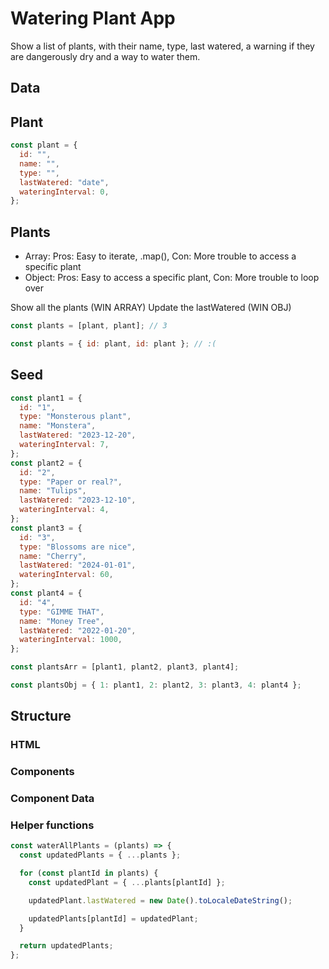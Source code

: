 # Watering Plant App

Show a list of plants, with their name, type, last watered, a warning if they are dangerously dry and a way to water them.

## Data

## Plant

```jsx
const plant = {
  id: "",
  name: "",
  type: "",
  lastWatered: "date",
  wateringInterval: 0,
};
```

## Plants

- Array: Pros: Easy to iterate, .map(), Con: More trouble to access a specific plant
- Object: Pros: Easy to access a specific plant, Con: More trouble to loop over

Show all the plants (WIN ARRAY)
Update the lastWatered (WIN OBJ)

```jsx
const plants = [plant, plant]; // 3

const plants = { id: plant, id: plant }; // :(
```

## Seed

```jsx
const plant1 = {
  id: "1",
  type: "Monsterous plant",
  name: "Monstera",
  lastWatered: "2023-12-20",
  wateringInterval: 7,
};
const plant2 = {
  id: "2",
  type: "Paper or real?",
  name: "Tulips",
  lastWatered: "2023-12-10",
  wateringInterval: 4,
};
const plant3 = {
  id: "3",
  type: "Blossoms are nice",
  name: "Cherry",
  lastWatered: "2024-01-01",
  wateringInterval: 60,
};
const plant4 = {
  id: "4",
  type: "GIMME THAT",
  name: "Money Tree",
  lastWatered: "2022-01-20",
  wateringInterval: 1000,
};

const plantsArr = [plant1, plant2, plant3, plant4];

const plantsObj = { 1: plant1, 2: plant2, 3: plant3, 4: plant4 };
```

## Structure

### HTML

### Components

### Component Data

### Helper functions

```jsx
const waterAllPlants = (plants) => {
  const updatedPlants = { ...plants };

  for (const plantId in plants) {
    const updatedPlant = { ...plants[plantId] };

    updatedPlant.lastWatered = new Date().toLocaleDateString();

    updatedPlants[plantId] = updatedPlant;
  }

  return updatedPlants;
};
```
